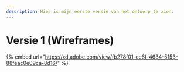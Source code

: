 ```yaml
---
description: Hier is mijn eerste versie van het ontwerp te zien.
---
```


# Versie 1 \(Wireframes\)

{% embed url="https://xd.adobe.com/view/fb278f01-ee6f-4634-5153-88feac0e09ca-8d16/" %}



